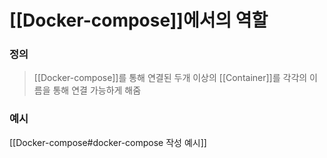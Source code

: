 # [[Docker-compose]]에서의 역할

### 정의

> [[Docker-compose]]를 통해 연결된 두개 이상의 [[Container]]를 각각의 이름을 통해 연결 가능하게 해줌

### 예시

[[Docker-compose#docker-compose 작성 예시]] 